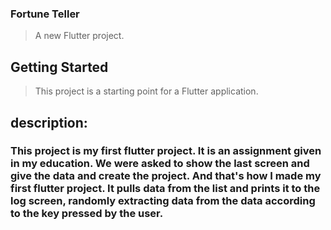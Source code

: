 ### Fortune Teller

>A new Flutter project.

## Getting Started

>This project is a starting point for a Flutter application.

## description:

### This project is my first flutter project. It is an assignment given in my education. We were asked to show the last screen and give the data and create the project. And that's how I made my first flutter project. It pulls data from the list and prints it to the log screen, randomly extracting data from the data according to the key pressed by the user.

